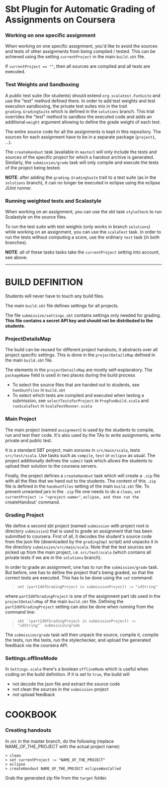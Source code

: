 # Sbt Plugin for Automatic Grading of Assignments on Coursera



### Working on one specific assignment

When working on one specific assignment, you'd like to avoid the sources and tests of other assignments from being compiled / tested. This can be achieved using the setting `currentProject` in the main `build.sbt` file.

If `currentProject == ""`, then all sources are compiled and all tests are executed.


### Test Weights and Sandboxing

A public test suite (for students) should extend `org.scalatest.FunSuite` and use the "test" method defined there. In order to add test weights and test execution sandboxing, the private test suites mix in the trait `grading.GradingSuite` which is defined in the `solutions` branch. This triat overrides the "test" method to sandbox the executed code and adds an additional `weight` argument allowing to define the grade weight of each test.

The enitre source code for all the assignments is kept in this repository. The sources for each assignment have to be in a separate package (`project1`, ...).

The `createHandout` task (available in `master`) will only include the tests and sources of the specific project for which a handout archive is generated. Similarly, the `submission/grade` task will only compile and execute the tests of the project being tested.

**NOTE**: after adding the `grading.GradingSuite` trait to a test suite (as in the `solutions` branch), it can no longer be executed in eclipse using the eclipse JUint runner.

### Running weighted tests and Scalastyle

When working on an assignment, you can use the sbt task `styleCheck` to run Scalastyle on the source files.

To run the test suite with test weights (only works in branch `solutions`) while working on an assignment, you can use the `scalaTest` task. In order to run the tests without computing a score, use the ordinary `test` task (in both branches).

**NOTE**: all of these tasks tasks take the `currentProject` setting into account, see above.

---

# BUILD DEFINITION

Students will never have to touch any build files.

The main `build.sbt` file defines settings for all projects.

The file `submission/settings.sbt` contains settings only needed for grading. **This file contains a secret API key and should not be distributed to the students**.


### ProjectDetailsMap

The build can be reused for different project handouts, it abstracts over all project specific settings. This is done in the `projectDetailsMap` defined in the main `build.sbt` file.

The elements in the `projectDetailsMap` are mostly self-explanatory. The `packageName` field
is used in two places during the build process

  - To select the source files that are handed out to students, see `handoutFiles` in `build.sbt`
  - To select which tests are compiled and executed when testing a submission, see `selectTestsForProject` in `ProgFunBuild.scala` and `runScalaTest` in `ScalaTestRunner.scala`

### Main Project

The main project (named `assignment`) is used by the students to compile, run and test their code. It's also used by the TAs to write assignments, write private and public test.

It is a standard SBT project, main soruces in `src/main/scala`, tests `src/test/scala`. Use tasks such as `compile`, `test` or `eclipse` as usual. The project additionally defines the `submit` task which allows the students to upload their solution to the coursera servers.

Finally, the project defines a `createHandout` task which will create a `.zip` file with all the files that we hand out to the students. The content of this `.zip` file is defined in the  `handoutFiles` setting of the main `build.sbt` file. To prevent unwanted jars in the `.zip` file one needs to do a `clean`, `set currentProject := "<project-name>"`, `eclipse, and then run the `createHandout` command.

### Grading Project

We define a second sbt project (named `submission` with project root is directory `submission`) that is used to grade an assignment that has been submitted to coursera. First of all,  it decodes the student's source code from the json file (downloaded by the `gradingImpl` script) and unpacks it in the directory `submission/src/main/scala`. Note that the test sources are picked up from the main project, i.e. `src/test/scala` (which contains all private tests if we are in the `solutions` branch).

In order to grade an assignment, one has to run the `submission/grade` task. But before, one has to define the project that's being graded, so that the correct tests are executed. This has to be done using the `set` command:

 > `set (partIdOfGradingProject in submissionProject) := "idString"`

where `partIdOfGradingProject` is one of the assignment part ids used in the `projectDetailsMap` of the main `build.sbt` file. Defining the `partIdOfGradingProject` setting can also be done when running from the command line:

 > ``sbt `(partIdOfGradingProject in submissionProject) := "idString"` submission/grade``

The `submission/grade` task will then unpack the source, compile it, compile the tests, run the tests, run the stylechecker, and upload the generated feedback via the coursera API.

### Settings.offlineMode

In `Settings.scala` there's a boolean `offlineMode` which is useful when coding on the build definition. If it is set to `true`, the build will

- not decode the json file and extract the source code
- not clean the sources in the `submission` project
- not upload feedback

# COOKBOOK

### Creating handouts

In `sbt` in the master branch, do the following (replace NAME_OF_THE_PROJECT with the actual project name):

    > clean
    > set currentProject := "NAME_OF_THE_PROJECT"
    > eclipse
    > createHandout NAME_OF_THE_PROJECT eclipseWasCalled

Grab the generated zip file from the `target` folder.
